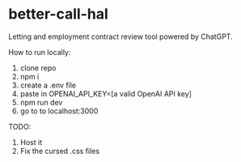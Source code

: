 # better-call-hal


Letting and employment contract review tool powered by ChatGPT.


How to run locally:

1. clone repo
2. npm i
3. create a .env file
4. paste in  OPENAI_API_KEY=[a valid OpenAI API key]
5. npm run dev 
6. go to to localhost:3000

TODO:
1. Host it
3. Fix the cursed .css files
